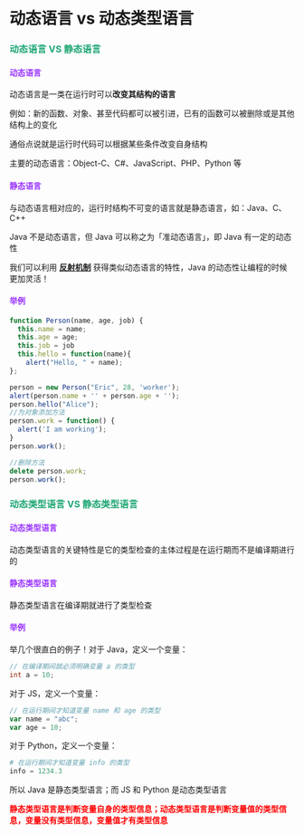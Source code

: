# 动态语言 vs 动态类型语言

### <font color=#1FA774>动态语言 VS 静态语言</font>

#### <font color=#9933FF>动态语言</font>

动态语言是一类在运行时可以**改变其结构的语言**

例如：新的函数、对象、甚至代码都可以被引进，已有的函数可以被删除或是其他结构上的变化

通俗点说就是运行时代码可以根据某些条件改变自身结构

主要的动态语言：Object-C、C#、JavaScript、PHP、Python 等

#### <font color=#9933FF>静态语言</font>

与动态语言相对应的，运行时结构不可变的语言就是静态语言，如：Java、C、C++

Java 不是动态语言，但 Java 可以称之为「准动态语言」，即 Java 有一定的动态性

我们可以利用 **[反射机制](./反射机制.html)** 获得类似动态语言的特性，Java 的动态性让编程的时候更加灵活！

#### <font color=#9933FF>举例</font>

```js
function Person(name, age, job) {
  this.name = name;
  this.age = age;
  this.job = job
  this.hello = function(name){
    alert("Hello, " + name);
};

person = new Person("Eric", 28, 'worker');
alert(person.name + '' + person.age + '');
person.hello("Alice");
//为对象添加方法
person.work = function() {
  alert('I am working');
}
person.work();

//删除方法
delete person.work;
person.work();
```

### <font color=#1FA774>动态类型语言 VS 静态类型语言</font>

#### <font color=#9933FF>动态类型语言</font>

动态类型语言的关键特性是它的类型检查的主体过程是在运行期而不是编译期进行的

#### <font color=#9933FF>静态类型语言</font>

静态类型语言在编译期就进行了类型检查

#### <font color=#9933FF>举例</font>

举几个很直白的例子！对于 Java，定义一个变量：

```java
// 在编译期间就必须明确变量 a 的类型
int a = 10;
```

对于 JS，定义一个变量：

```js
// 在运行期间才知道变量 name 和 age 的类型
var name = "abc";
var age = 10;
```

对于 Python，定义一个变量：

```python
# 在运行期间才知道变量 info 的类型
info = 1234.3
```

所以 Java 是静态类型语言；而 JS 和 Python 是动态类型语言

**<font color='red'>静态类型语言是判断变量自身的类型信息；动态类型语言是判断变量值的类型信息，变量没有类型信息，变量值才有类型信息</font>**